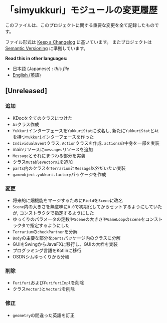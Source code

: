 # 「simyukkuri」モジュールの変更履歴

このファイルは、このプロジェクトに関する重要な変更を全て記録したものです。

ファイル形式は [Keep a Changelog](http://keepachangelog.com/en/1.0.0/) に基いています。
またプロジェクトは [Semantic Versioning](http://semver.org/lang/ja/spec/v2.0.0.html) に準拠しています。


**Read this in other languages:**
- 日本語 (Japanese) : *this file*
- [English (英語)](CHANGELOG.md)


## [Unreleased]

### 追加
- KDocを全てのクラスにつけた
- `Ai`クラス作成
- `Yukkuri`インターフェースを`YukkuriStat`に改名し, 新たに`YukkuriStat`と`Ai`を持つ`Yukkuri`インターフェースを作った
- `IndividualEvent`クラス, `Action`クラスを作成. `actions`の中身を一部を実装
- mainリソースに`messages`リソースを追加
- `Message`とそれにまつわる部分を実装
- クラス`MutableVectorXZ`を追加
- `parts`内のクラスを`Terrarium`と`Message`以外だいたい実装
- `gameobject.yukkuri.factory`パッケージを作成

### 変更
- 将来的に畑機能をマージするために`Field`を`Scene`に改名
- `Scene`内の大きさを無意味に`0.0`で初期化してからセットするようにしていたが, コンストラクタで指定するようにした
- ゆっくりのパラメータの定数や`Scene`の大きさや`GameLoop`の`scene`をコンストラクタで指定するようにした
- `Terrarium`の`checkPartner`を分解
- `Body`の主要な部分を`parts`パッケージ内のクラスに分解
- GUIをSwingからJavaFXに移行し、GUIの大枠を実装
- プログラミング言語をKotlinに移行
- OSDNシムゆっくりから分岐

### 削除
- `Furifuri`および`FurifuriImpl`を削除
- クラス`Vector3`と`Vector2`を削除

### 修正
- `geometry`の間違った英語を訂正

<!--
### 追加
新機能の追加
### 変更
既存の機能の変更
### 廃止
近日中に削除される予定の機能
### 削除
削除された機能
### 修正
意図しない動作の修正
### セキュリティ
脆弱性の修正
-->